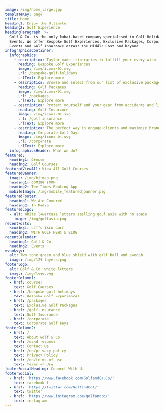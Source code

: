 ```yaml
---
image: /img/home_large.jpg
templateKey: page
title: Home
heading1: Enjoy the Ultimate
heading2: Golf Experience
headingParagraph: >-
  Golf & Co. is the only Dubai-based company specialised in Golf Holidays and
  Events. We offer Bespoke Golf Experiences, Exclusive Packages, Corporate
  Events and Golf Insurance across the Middle East and beyond
infographicsContainer:
  infographics:
    - description: Taylor-made itineraries to fulfill your every wish
      heading: Bespoke Golf Experiences
      image: /img/icons-03.svg
      url: /bespoke-golf-holidays
      urlText: Explore more
    - description: Browse and select from our list of exclusive packages
      heading: Golf Packages
      image: /img/icons-01.svg
      url: /packages
      urlText: Explore more
    - description: Protect yourself and your gear from accidents and liability
      heading: Golf Insurance
      image: /img/icons-02.svg
      url: /golf-insurance
      urlText: Explore more
    - description: The perfect way to engage clients and maximize brand value
      heading: Corporate Golf Days
      image: /img/icons-04.svg
      url: /corporate
      urlText: Explore more
  infographicsHeader: What we do?
featured:
  heading1: Browse
  heading2: Golf Courses
featuredViewAll: View All Golf Courses
featuredBanner:
  image: /img/bitmap.png
  heading1: COMING SOON
  heading2: Tee-Times Booking App
  mobileImage: /img/mobile_featured_banner.png
featuredFooter:
  heading1: We Are Covered
  heading2: In Media
featuredLogo:
  - alt: White lowercase letters spelling golf asia with no space
    image: /img/golfasia.png
recentPosts:
  heading1: LET’S TALK GOLF
  heading2: WITH GOLF NEWS & BLOG
recentCalendar:
  heading1: Golf & Co.
  heading2: Events
menuLogo:
  alt: Two tone green and blue shield with golf ball and swoosh
  image: /img/129-layers.png
footerLogo:
  alt: Golf & Co. white letters
  image: /img/logo.png
footerColumn1:
  - href: courses
    text: Golf Courses
  - href: /bespoke-golf-holidays
    text: Bespoke Golf Experiences
  - href: /packages
    text: Exclusive Golf Packages
  - href: /golf-insurance
    text: Golf Insurance
  - href: /corporate
    text: Corporate Golf Days
footerColumn2:
  - href: /
    text: About Golf & Co.
  - href: /send-request
    text: Contact Us
  - href: /en/privacy-policy
    text: Privacy Policy
  - href: /en/terms-of-use
    text: Terms of Use
footerSocialHeading: Connect With Us
footerSocial:
  - href: 'https://www.facebook.com/GolfandCo.Co/'
    text: facebook-f
  - href: 'https://twitter.com/GolfandCo1/'
    text: twitter
  - href: 'https://www.instagram.com/golfandco/'
    text: instagram
---
```



